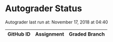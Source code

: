 # Autograder Status
Autograder last run at: November 17, 2018 at 04:40

| GitHub ID | Assignment | Graded Branch |
|-----------|------------|---------------|
